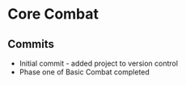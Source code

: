 # Core Combat

## Commits
* Initial commit - added project to version control
* Phase one of Basic Combat completed